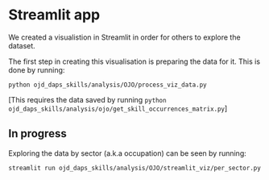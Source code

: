 # Streamlit app

We created a visualistion in Streamlit in order for others to explore the dataset.

The first step in creating this visualisation is preparing the data for it. This is done by running:

```
python ojd_daps_skills/analysis/OJO/process_viz_data.py
```

[This requires the data saved by running `python ojd_daps_skills/analysis/ojo/get_skill_occurrences_matrix.py`]

## In progress

Exploring the data by sector (a.k.a occupation) can be seen by running:

```
streamlit run ojd_daps_skills/analysis/OJO/streamlit_viz/per_sector.py
```
